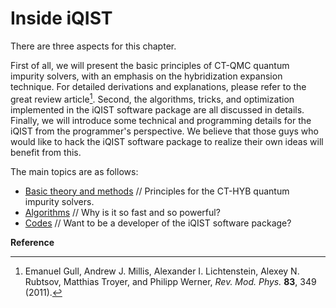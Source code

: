 # Inside iQIST

There are three aspects for this chapter. 

First of all, we will present the basic principles of CT-QMC quantum impurity solvers, with an emphasis on the hybridization expansion technique. For detailed derivations and explanations, please refer to the great review article[^1]. Second, the algorithms, tricks, and optimization implemented in the iQIST software package are all discussed in details. Finally, we will introduce some technical and programming details for the iQIST from the programmer's perspective. We believe that those guys who would like to hack the iQIST software package to realize their own ideas will benefit from this.

The main topics are as follows:

* [Basic theory and methods](basic.md) // Principles for the CT-HYB quantum impurity solvers.
* [Algorithms](algo.md) // Why is it so fast and so powerful?
* [Codes](code.md) // Want to be a developer of the iQIST software package?

**Reference**

[^1]: Emanuel Gull, Andrew J. Millis, Alexander I. Lichtenstein, Alexey N. Rubtsov, Matthias Troyer, and Philipp Werner, *Rev. Mod. Phys.* **83**, 349 (2011).